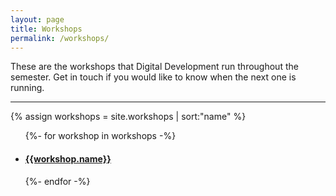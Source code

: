 ```yaml
---
layout: page
title: Workshops
permalink: /workshops/
---
```


These are the workshops that Digital Development run throughout the semester. Get in touch if you would like to know when the next one is running.

***

{% assign workshops = site.workshops | sort:"name" %}

<ul>
{%- for workshop in workshops -%}

<li>
  <h4>
  <a href="{{site.url}}/{{workshop.url}}">
  {{workshop.name}}
  </a>
  </h4>
</li>
{%- endfor -%}
</ul>
